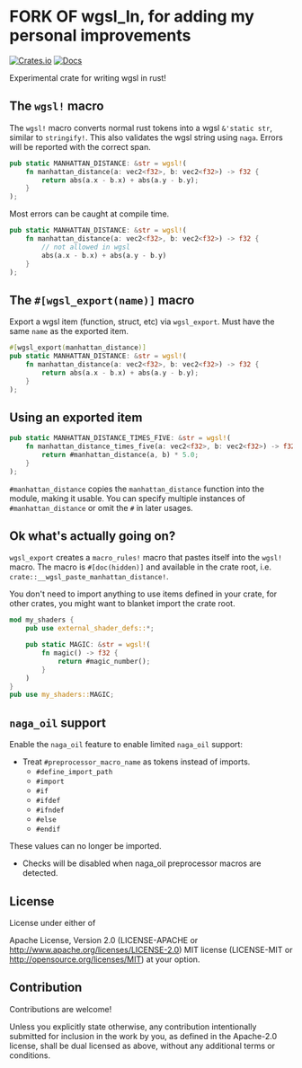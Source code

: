 # FORK OF wgsl_ln, for adding my personal improvements

[![Crates.io](https://img.shields.io/crates/v/wgsl_ln.svg)](https://crates.io/crates/wgsl_ln)
[![Docs](https://docs.rs/wgsl_ln/badge.svg)](https://docs.rs/wgsl_ln/latest/wgsl_ln/)

Experimental crate for writing wgsl in rust!

## The `wgsl!` macro

The `wgsl!` macro converts normal rust tokens into a wgsl `&'static str`, similar to `stringify!`.
This also validates the wgsl string using `naga`. Errors will be reported with
the correct span.

```rust
pub static MANHATTAN_DISTANCE: &str = wgsl!(
    fn manhattan_distance(a: vec2<f32>, b: vec2<f32>) -> f32 {
        return abs(a.x - b.x) + abs(a.y - b.y);
    }
);
```

Most errors can be caught at compile time.

```rust
pub static MANHATTAN_DISTANCE: &str = wgsl!(
    fn manhattan_distance(a: vec2<f32>, b: vec2<f32>) -> f32 {
        // not allowed in wgsl
        abs(a.x - b.x) + abs(a.y - b.y)
    }
);
```

## The `#[wgsl_export(name)]` macro

Export a wgsl item (function, struct, etc)
via `wgsl_export`. Must have the same `name` as the exported item.

```rust
#[wgsl_export(manhattan_distance)]
pub static MANHATTAN_DISTANCE: &str = wgsl!(
    fn manhattan_distance(a: vec2<f32>, b: vec2<f32>) -> f32 {
        return abs(a.x - b.x) + abs(a.y - b.y);
    }
);
```

## Using an exported item

```rust
pub static MANHATTAN_DISTANCE_TIMES_FIVE: &str = wgsl!(
    fn manhattan_distance_times_five(a: vec2<f32>, b: vec2<f32>) -> f32 {
        return #manhattan_distance(a, b) * 5.0;
    }
);
```

`#manhattan_distance` copies the `manhattan_distance` function into the module,
making it usable. You can specify multiple instances of `#manhattan_distance`
or omit the `#` in later usages.

## Ok what's actually going on?

`wgsl_export` creates a `macro_rules!` macro that pastes itself into the `wgsl!` macro.
The macro is `#[doc(hidden)]` and available in the crate root,
i.e. `crate::__wgsl_paste_manhattan_distance!`.

You don't need to import anything to use items defined in your crate, for other crates,
you might want to blanket import the crate root.

```rust
mod my_shaders {
    pub use external_shader_defs::*;

    pub static MAGIC: &str = wgsl!(
        fn magic() -> f32 {
            return #magic_number();
        }
    )
}
pub use my_shaders::MAGIC;
```

## `naga_oil` support

Enable the `naga_oil` feature to enable limited `naga_oil` support:

* Treat `#preprocessor_macro_name` as tokens instead of imports.
  * `#define_import_path`
  * `#import`
  * `#if`
  * `#ifdef`
  * `#ifndef`
  * `#else`
  * `#endif`

These values can no longer be imported.

* Checks will be disabled when naga_oil preprocessor macros are detected.

## License

License under either of

Apache License, Version 2.0 (LICENSE-APACHE or <http://www.apache.org/licenses/LICENSE-2.0>)
MIT license (LICENSE-MIT or <http://opensource.org/licenses/MIT>)
at your option.

## Contribution

Contributions are welcome!

Unless you explicitly state otherwise, any contribution intentionally submitted for inclusion in the work by you, as defined in the Apache-2.0 license, shall be dual licensed as above, without any additional terms or conditions.
